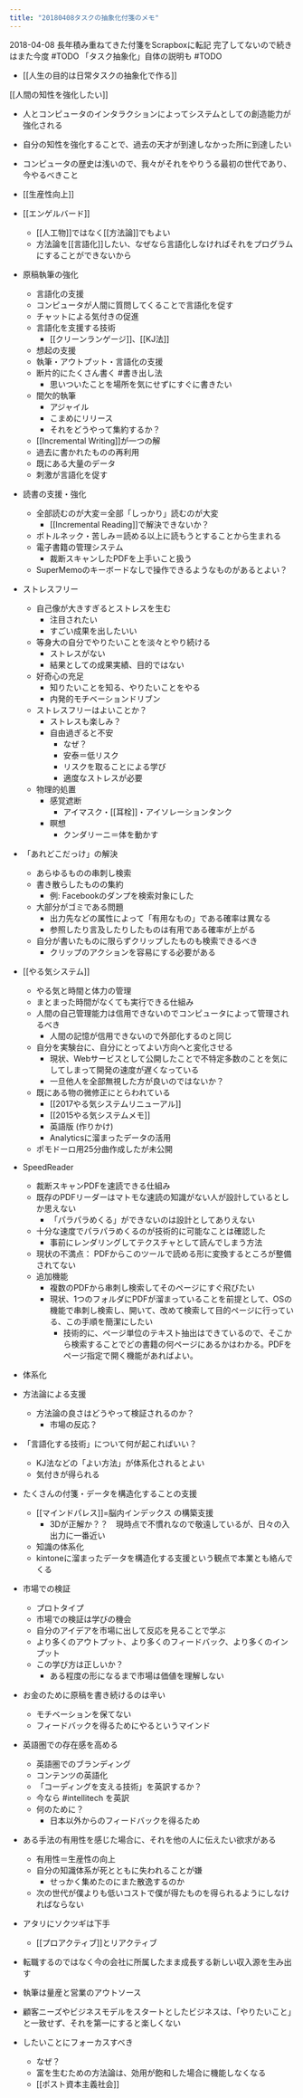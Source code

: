 ```yaml
---
title: "20180408タスクの抽象化付箋のメモ"
---
```


2018-04-08 長年積み重ねてきた付箋をScrapboxに転記
完了してないので続きはまた今度 #TODO
「タスク抽象化」自体の説明も #TODO
- [[人生の目的は日常タスクの抽象化で作る]]

[[人間の知性を強化したい]]
- 人とコンピュータのインタラクションによってシステムとしての創造能力が強化される
- 自分の知性を強化することで、過去の天才が到達しなかった所に到達したい
- コンピュータの歴史は浅いので、我々がそれをやりうる最初の世代であり、今やるべきこと

- [[生産性向上]]
- [[エンゲルバード]]
    - [[人工物]]ではなく[[方法論]]でもよい
    - 方法論を[[言語化]]したい、なぜなら言語化しなければそれをプログラムにすることができないから

- 原稿執筆の強化
    - 言語化の支援
    - コンピュータが人間に質問してくることで言語化を促す
    - チャットによる気付きの促進
    - 言語化を支援する技術
        - [[クリーンランゲージ]]、[[KJ法]]
    - 想起の支援
    - 執筆・アウトプット・言語化の支援
    - 断片的にたくさん書く #書き出し法
        - 思いついたことを場所を気にせずにすぐに書きたい
    - 間欠的執筆
        - アジャイル
        - こまめにリリース
        - それをどうやって集約するか？
    - [[Incremental Writing]]が一つの解
    - 過去に書かれたものの再利用
    - 既にある大量のデータ
    - 刺激が言語化を促す

- 読書の支援・強化
    - 全部読むのが大変＝全部「しっかり」読むのが大変
        - [[Incremental Reading]]で解決できないか？
    - ボトルネック・苦しみ＝読める以上に読もうとすることから生まれる
    - 電子書籍の管理システム
        - 裁断スキャンしたPDFを上手いこと扱う
    - SuperMemoのキーボードなしで操作できるようなものがあるとよい？

- ストレスフリー
    - 自己像が大きすぎるとストレスを生む
        - 注目されたい
        - すごい成果を出したいい
    - 等身大の自分でやりたいことを淡々とやり続ける
        - ストレスがない
        - 結果としての成果実績、目的ではない
    - 好奇心の充足
        - 知りたいことを知る、やりたいことをやる
        - 内発的モチベーションドリブン
    - ストレスフリーはよいことか？
        - ストレスも楽しみ？
        - 自由過ぎると不安
            - なぜ？
            - 安泰＝低リスク
            - リスクを取ることによる学び
            - 適度なストレスが必要
    - 物理的処置
        - 感覚遮断
            - アイマスク・[[耳栓]]・アイソレーションタンク
        - 瞑想
            - クンダリーニ＝体を動かす

- 「あれどこだっけ」の解決
    - あらゆるものの串刺し検索
    - 書き散らしたものの集約
        - 例: Facebookのダンプを検索対象にした
    - 大部分がゴミである問題
        - 出力先などの属性によって「有用なもの」である確率は異なる
        - 参照したり言及したりしたものは有用である確率が上がる
    - 自分が書いたものに限らずクリップしたものも検索できるべき
        - クリップのアクションを容易にする必要がある

- [[やる気システム]]
    - やる気と時間と体力の管理
    - まとまった時間がなくても実行できる仕組み
    - 人間の自己管理能力は信用できないのでコンピュータによって管理されるべき
        - 人間の記憶が信用できないので外部化するのと同じ
    - 自分を実験台に、自分にとってよい方向へと変化させる
        - 現状、Webサービスとして公開したことで不特定多数のことを気にしてしまって開発の速度が遅くなっている
        - 一旦他人を全部無視した方が良いのではないか？
    - 既にある物の微修正にとらわれている
        - [[2017やる気システムリニューアル]]
        - [[2015やる気システムメモ]]
        - 英語版 (作りかけ)
        - Analyticsに溜まったデータの活用
    - ポモドーロ用25分曲作成したが未公開

- SpeedReader
    - 裁断スキャンPDFを速読できる仕組み
    - 既存のPDFリーダーはマトモな速読の知識がない人が設計しているとしか思えない
        - 「パラパラめくる」ができないのは設計としてありえない
    - 十分な速度でパラパラめくるのが技術的に可能なことは確認した
        - 事前にレンダリングしてテクスチャとして読んでしまう方法
    - 現状の不満点： PDFからこのツールで読める形に変換するところが整備されてない
    - 追加機能
        - 複数のPDFから串刺し検索してそのページにすぐ飛びたい
        - 現状、1つのフォルダにPDFが溜まっていることを前提として、OSの機能で串刺し検索し、開いて、改めて検索して目的ページに行っている、この手順を簡潔にしたい
            - 技術的に、ページ単位のテキスト抽出はできているので、そこから検索することでどの書籍の何ページにあるかはわかる。PDFをページ指定で開く機能があればよい。

- 体系化
- 方法論による支援
    - 方法論の良さはどうやって検証されるのか？
        - 市場の反応？
- 「言語化する技術」について何が起こればいい？
    - KJ法などの「よい方法」が体系化されるとよい
    - 気付きが得られる

- たくさんの付箋・データを構造化することの支援
    - [[マインドパレス]]=脳内インデックス の構築支援
        - 3Dが正解か？？　現時点で不慣れなので敬遠しているが、日々の入出力に一番近い
    - 知識の体系化
    - kintoneに溜まったデータを構造化する支援という観点で本業とも絡んでくる

- 市場での検証
    - プロトタイプ
    - 市場での検証は学びの機会
    - 自分のアイデアを市場に出して反応を見ることで学ぶ
    - より多くのアウトプット、より多くのフィードバック、より多くのインプット
    - この学び方は正しいか？
        - ある程度の形になるまで市場は価値を理解しない

- お金のために原稿を書き続けるのは辛い
    - モチベーションを保てない
    - フィードバックを得るためにやるというマインド

- 英語圏での存在感を高める
    - 英語圏でのブランディング
    - コンテンツの英語化
    - 「コーディングを支える技術」を英訳するか？
    - 今なら #intellitech を英訳
    - 何のために？
        - 日本以外からのフィードバックを得るため

- ある手法の有用性を感じた場合に、それを他の人に伝えたい欲求がある
    - 有用性＝生産性の向上
    - 自分の知識体系が死とともに失われることが嫌
        - せっかく集めたのにまた散逸するのか
    - 次の世代が僕よりも低いコストで僕が得たものを得られるようにしなければならない

- アタリにソクツギは下手
    - [[プロアクティブ]]とリアクティブ
- 転職するのではなく今の会社に所属したまま成長する新しい収入源を生み出す
- 執筆は量産と営業のアウトソース
- 顧客ニーズやビジネスモデルをスタートとしたビジネスは、「やりたいこと」と一致せず、それを第一にすると楽しくない
- したいことにフォーカスすべき
    - なぜ？
    - 富を生むための方法論は、効用が飽和した場合に機能しなくなる
    - [[ポスト資本主義社会]]
